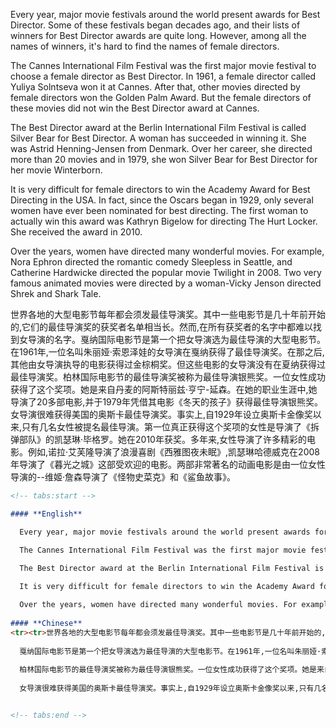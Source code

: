 Every year, major movie festivals around the world present awards for Best Director. Some of these festivals began decades ago, and their lists of winners for Best Director awards are quite long. However, among all the names of winners, it's hard to find the names of female directors.

The Cannes International Film Festival was the first major movie festival to choose a female director as Best Director. In 1961, a female director called Yuliya Solntseva won it at Cannes. After that, other movies directed by female directors won the Golden Palm Award. But the female directors of these movies did not win the Best Director award at Cannes.

The Best Director award at the Berlin International Film Festival is called Silver Bear for Best Director. A woman has succeeded in winning it. She was Astrid Henning-Jensen from Denmark. Over her career, she directed more than 20 movies and in 1979, she won Silver Bear for Best Director for her movie Winterborn.

It is very difficult for female directors to win the Academy Award for Best Directing in the USA. In fact, since the Oscars began in 1929, only several women have ever been nominated for best directing. The first woman to actually win this award was Kathryn Bigelow for directing The Hurt Locker. She received the award in 2010.

Over the years, women have directed many wonderful movies. For example, Nora Ephron directed the romantic comedy Sleepless in Seattle, and Catherine Hardwicke directed the popular movie Twilight in 2008. Two very famous animated movies were directed by a woman-Vicky Jenson directed Shrek and Shark Tale.



世界各地的大型电影节每年都会须发最佳导演奖。其中一些电影节是几十年前开始的,它们的最佳导演奖的获奖者名单相当长。然而,在所有获奖者的名字中都难以找到女导演的名字。戛纳国际电影节是第一个把女导演选为最佳导演的大型电影节。在1961年,一位名叫朱丽娅·索恩泽娃的女导演在戛纳获得了最佳导演奖。在那之后,其他由女导演执导的电影获得过金棕桐奖。但这些电影的女导演没有在夏纳获得过最佳导演奖。柏林国际电影节的最佳导演奖被称为最佳导演银熊奖。一位女性成功获得了这个奖项。她是来自丹麦的阿斯特丽兹·亨宁-延森。在她的职业生涯中,她导演了20多部电影,并于1979年凭借其电影《冬天的孩子》获得最佳导演银熊奖。女导演很难获得美国的奥斯卡最佳导演奖。事实上,自1929年设立奥斯卡金像奖以来,只有几名女性被提名最佳导演。第一位真正获得这个奖项的女性是导演了《拆弹部队》的凯瑟琳·毕格罗。她在2010年获奖。多年来,女性导演了许多精彩的电影。例如,诺拉·艾芙隆导演了浪漫喜剧《西雅图夜未眠》,凯瑟琳哈德威克在2008年导演了《暮光之城》这部受欢迎的电影。两部非常著名的动画电影是由一位女性导演的--维姬·詹森导演了《怪物史菜克》和《鲨鱼故事》。

```markdown
<!-- tabs:start -->

#### **English**

  Every year, major movie festivals around the world present awards for Best Director. Some of these festivals began decades ago, and their lists of winners for Best Director awards are quite long. However, among all the names of winners, it's hard to find the names of female directors.

  The Cannes International Film Festival was the first major movie festival to choose a female director as Best Director. In 1961, a female director called Yuliya Solntseva won it at Cannes. After that, other movies directed by female directors won the Golden Palm Award. But the female directors of these movies did not win the Best Director award at Cannes.
  
  The Best Director award at the Berlin International Film Festival is called Silver Bear for Best Director. A woman has succeeded in winning it. She was Astrid Henning-Jensen from Denmark. Over her career, she directed more than 20 movies and in 1979, she won Silver Bear for Best Director for her movie Winterborn.

  It is very difficult for female directors to win the Academy Award for Best Directing in the USA. In fact, since the Oscars began in 1929, only several women have ever been nominated for best directing. The first woman to actually win this award was Kathryn Bigelow for directing The Hurt Locker. She received the award in 2010.

  Over the years, women have directed many wonderful movies. For example, Nora Ephron directed the romantic comedy Sleepless in Seattle, and Catherine Hardwicke directed the popular movie Twilight in 2008. Two very famous animated movies were directed by a woman-Vicky Jenson directed Shrek and Shark Tale.
  
#### **Chinese**
<tr><tr>世界各地的大型电影节每年都会须发最佳导演奖。其中一些电影节是几十年前开始的,它们的最佳导演奖的获奖者名单相当长。然而,在所有获奖者的名字中都难以找到女导演的名字。
  
  戛纳国际电影节是第一个把女导演选为最佳导演的大型电影节。在1961年,一位名叫朱丽娅·索恩泽娃的女导演在戛纳获得了最佳导演奖。在那之后,其他由女导演执导的电影获得过金棕桐奖。但这些电影的女导演没有在夏纳获得过最佳导演奖。
  
  柏林国际电影节的最佳导演奖被称为最佳导演银熊奖。一位女性成功获得了这个奖项。她是来自丹麦的阿斯特丽兹·亨宁-延森。在她的职业生涯中,她导演了20多部电影,并于1979年凭借其电影《冬天的孩子》获得最佳导演银熊奖。
  
  女导演很难获得美国的奥斯卡最佳导演奖。事实上,自1929年设立奥斯卡金像奖以来,只有几名女性被提名最佳导演。第一位真正获得这个奖项的女性是导演了《拆弹部队》的凯瑟琳·毕格罗。她在2010年获奖。多年来,女性导演了许多精彩的电影。例如,诺拉·艾芙隆导演了浪漫喜剧《西雅图夜未眠》,凯瑟琳哈德威克在2008年导演了《暮光之城》这部受欢迎的电影。两部非常著名的动画电影是由一位女性导演的--维姬·詹森导演了《怪物史菜克》和《鲨鱼故事》。


<!-- tabs:end -->
```